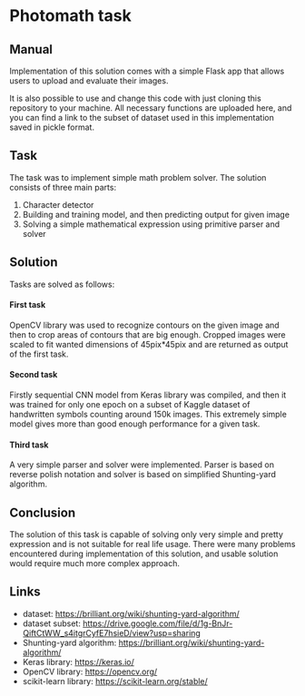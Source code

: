 # Photomath task
## Manual
Implementation of this solution comes with a simple Flask app that allows users to upload 
and evaluate their images.

It is also possible to use and change this code with just cloning this repository to
your machine. All necessary functions are uploaded here, and you can find a link to 
the subset of dataset used in this implementation saved in pickle format.

## Task
The task was to implement simple math problem solver. 
The solution consists of three main parts:
1. Character detector
2. Building and training model, and then predicting output for given image
3. Solving a simple mathematical expression using primitive parser and solver

## Solution
Tasks are solved as follows:
#### First task
OpenCV library was used to recognize contours on the given image and then to
crop areas of contours that are big enough.
Cropped images were scaled to fit wanted dimensions of 45pix*45pix and are returned 
as output of the first task.

#### Second task
Firstly sequential CNN model from Keras library was compiled, and then it was trained
for only one epoch on a subset of Kaggle dataset of handwritten symbols counting 
around 150k images. 
This extremely simple model gives more than good enough performance for a given task.

#### Third task
A very simple parser and solver were implemented. Parser is based on reverse polish notation 
and solver is based on simplified Shunting-yard algorithm.

## Conclusion
The solution of this task is capable of solving only very simple and pretty expression
and is not suitable for real life usage. There were many problems encountered during 
implementation of this solution, and usable solution would require much more complex
approach.

## Links
- dataset: https://brilliant.org/wiki/shunting-yard-algorithm/
- dataset subset: https://drive.google.com/file/d/1g-BnJr-QiftCtWW_s4itgrCyfE7hsieD/view?usp=sharing
- Shunting-yard algorithm: https://brilliant.org/wiki/shunting-yard-algorithm/
- Keras library: https://keras.io/
- OpenCV library: https://opencv.org/
- scikit-learn library: https://scikit-learn.org/stable/
